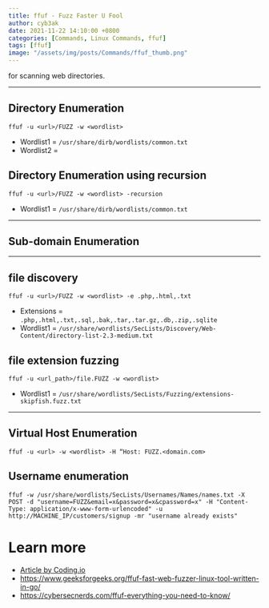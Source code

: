 ```yaml
---
title: ffuf - Fuzz Faster U Fool
author: cyb3ak
date: 2021-11-22 14:10:00 +0800
categories: [Commands, Linux Commands, ffuf]
tags: [ffuf]
image: "/assets/img/posts/Commands/ffuf_thumb.png" 
---
```


for scanning web directories.
___

## Directory Enumeration
`ffuf -u <url>/FUZZ -w <wordlist>`
- Wordlist1 = `/usr/share/dirb/wordlists/common.txt`
- Wordlist2 = 

## Directory Enumeration using recursion
`ffuf -u <url>/FUZZ -w <wordlist> -recursion`
- Wordlist1 = `/usr/share/dirb/wordlists/common.txt`
___

## Sub-domain Enumeration
___

## file discovery
`ffuf -u <url>/FUZZ -w <wordlist> -e .php,.html,.txt`
- Extensions = `.php,.html,.txt,.sql,.bak,.tar,.tar.gz,.db,.zip,.sqlite`
- Wordlist1 = `/usr/share/wordlists/SecLists/Discovery/Web-Content/directory-list-2.3-medium.txt`

## file extension fuzzing
`ffuf -u <url_path>/file.FUZZ -w <wordlist>`
- Wordlist1 = `/usr/share/wordlists/SecLists/Fuzzing/extensions-skipfish.fuzz.txt`
___

## Virtual Host Enumeration
`ffuf -u <url> -w <wordlist> -H “Host: FUZZ.<domain.com>`

## Username enumeration
```
ffuf -w /usr/share/wordlists/SecLists/Usernames/Names/names.txt -X POST -d "username=FUZZ&email=x&password=x&cpassword=x" -H "Content-Type: application/x-www-form-urlencoded" -u http://MACHINE_IP/customers/signup -mr "username already exists"
```

# Learn more
- [Article by Coding.io](https://codingo.io/tools/ffuf/bounty/2020/09/17/everything-you-need-to-know-about-ffuf.html)
- https://www.geeksforgeeks.org/ffuf-fast-web-fuzzer-linux-tool-written-in-go/
- https://cybersecnerds.com/ffuf-everything-you-need-to-know/